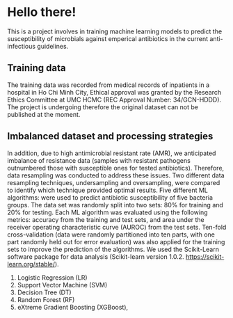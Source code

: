 # Hello there!
This is a project involves in training machine learning models to predict the susceptibility of microbials against emperical antibiotics in the current anti-infectious guidelines.
## Training data
The training data was recorded from medical records of inpatients in a hospital in Ho Chi Minh City, Ethical approval was granted by the Research Ethics Committee at UMC HCMC (REC Approval Number: 34/GCN-HDDD).
The project is undergoing therefore the original dataset can not be published at the moment.
## Imbalanced dataset and processing strategies
In addition, due to high antimicrobial resistant rate (AMR), we anticipated imbalance of resistance data (samples with resistant pathogens outnumbered those with susceptible ones for tested antibiotics). Therefore, data resampling was conducted to address these issues. Two different data resampling techniques, undersampling and oversampling, were compared to identify which technique provided optimal results.
Five different ML algorithms:  were used to predict antibiotic susceptibility of five bacteria groups. The data set was randomly split into two sets: 80% for training and 20% for testing. Each ML algorithm was evaluated using the following metrics: accuracy from the training and test sets, and area under the receiver operating characteristic curve (AUROC) from the test sets. Ten-fold cross-validation (data were randomly partitioned into ten parts, with one part randomly held out for error evaluation) was also applied for the training sets to improve the prediction of the algorithms. We used the Scikit-Learn software package for data analysis (Scikit-learn version 1.0.2. https://scikit-learn.org/stable/).
1. Logistic Regression (LR)
2. Support Vector Machine (SVM)
3. Decision Tree (DT)
4. Random Forest (RF)
5. eXtreme Gradient Boosting (XGBoost),
